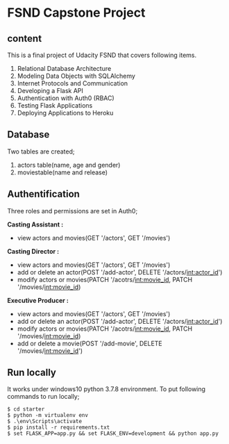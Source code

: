 # FSND Capstone Project
## content
This is a final project of Udacity FSND that covers following items.

1. Relational Database Architecture
2. Modeling Data Objects with SQLAlchemy
3. Internet Protocols and Communication
4. Developing a Flask API
5. Authentication with Auth0 (RBAC)
6. Testing Flask Applications
7. Deploying Applications to Heroku

## Database
Two tables are created;

1. actors table(name, age and gender)
2. moviestable(name and release)

## Authentification
Three roles and permissions are set in Auth0;

**Casting Assistant :**<br> 
- view actors and movies(GET '/actors', GET '/movies')

**Casting Director :**<br>
- view actors and movies(GET '/actors', GET '/movies')<br>
- add or delete an actor(POST '/add-actor', DELETE '/actors/<int:actor_id>')<br>
- modify actors or movies(PATCH '/acotrs/<int:movie_id>, PATCH '/movies/<int:movie_id>)<br>

**Executive Producer :**<br>
- view actors and movies(GET '/actors', GET '/movies')<br>
- add or delete an actor(POST '/add-actor', DELETE '/actors/<int:actor_id>')<br>
- modify actors or movies(PATCH '/acotrs/<int:movie_id>, PATCH '/movies/<int:movie_id>)<br>
- add or delete a movie(POST '/add-movie', DELETE '/movies/<int:movie_id>')<br>

## Run locally
It works under windows10 python 3.7.8 environment.
To put following commands to run locally;

`$ cd starter`<br>
`$ python -m virtualenv env`<br>
`$ .\env\Scripts\activate`<br>
`$ pip install -r requirements.txt`<br>
`$ set FLASK_APP=app.py && set FLASK_ENV=development && python app.py`<br>